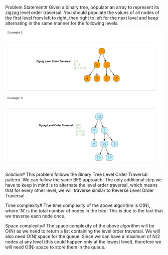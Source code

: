 Problem Statement#
Given a binary tree, populate an array to represent its zigzag level order traversal. You should populate the values of all nodes of the first level from left to right, then right to left for the next level and keep alternating in the same manner for the following levels.

![alt text][logo]

[logo]:https://github.com/kai-ion/Grokking-the-coding-Interview/blob/main/07.%20Pattern%20Tree%20Breadth%20First%20Search/3.%20Zigzag%20Traversal%20(medium)/Example.PNG "example"


Solution#
This problem follows the Binary Tree Level Order Traversal pattern. We can follow the same BFS approach. The only additional step we have to keep in mind is to alternate the level order traversal, which means that for every other level, we will traverse similar to Reverse Level Order Traversal.

Time complexity#
The time complexity of the above algorithm is O(N), where ‘N’ is the total number of nodes in the tree. This is due to the fact that we traverse each node once.

Space complexity#
The space complexity of the above algorithm will be O(N) as we need to return a list containing the level order traversal. We will also need O(N) space for the queue. Since we can have a maximum of N/2 nodes at any level (this could happen only at the lowest level), therefore we will need O(N) space to store them in the queue.

